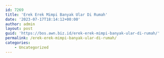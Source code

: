 ```yaml
---
id: 7269
title: 'Erek Erek Mimpi Banyak Ular Di Rumah'
date: '2023-07-17T18:14:12+00:00'
author: admin
layout: post
guid: 'https://bos.awn.biz.id/erek-erek-mimpi-banyak-ular-di-rumah/'
permalink: /erek-erek-mimpi-banyak-ular-di-rumah/
categories:
    - Uncategorized
---
```


